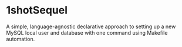 # 1shotSequel
A simple, language-agnostic declarative approach to setting up a new MySQL local user and database with one command using Makefile automation.
